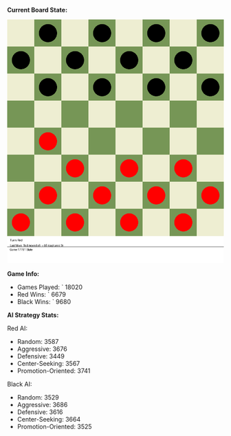 
**Current Board State:**  
<!-- START_GIF -->
![Checkers Game](./checkers_game.gif)
<!-- END_GIF -->

**Game Info:**  
- Games Played: `<!-- GAMES_PLAYED --> 18020
- Red Wins: `<!-- RED_WINS --> 6679
- Black Wins: `<!-- BLACK_WINS --> 9680

<!-- AI_STATS -->
**AI Strategy Stats:**

Red AI:
- Random: 3587
- Aggressive: 3676
- Defensive: 3449
- Center-Seeking: 3567
- Promotion-Oriented: 3741

Black AI:
- Random: 3529
- Aggressive: 3686
- Defensive: 3616
- Center-Seeking: 3664
- Promotion-Oriented: 3525
